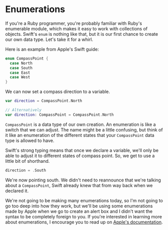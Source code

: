 # Enumerations

If you're a Ruby programmer, you're probably familiar with Ruby's enumerable module, which makes it easy to work with collections of objects. Swift's `enum` is nothing like that, but it is our first chance to create our own data type. Let's take it for a whirl.

Here is an example from Apple's Swift guide:

```swift
enum CompassPoint {
  case North
  case South
  case East
  case West
}
```

We can now set a compass direction to a variable.

```swift
var direction = CompassPoint.North

// Alternatively
var direction: CompassPoint = CompassPoint.North
```

`CompassPoint` is a data type of our own creation. An enumeration is like a switch that we can adjust. The name might be a little confusing, but think of it like an enumeration of the different states that your `CompassPoint` data type is allowed to have.

Swift's strong typing means that once we declare a variable, we'll only be able to adjust it to different states of compass point. So, we get to use a little bit of shorthand.

```swift
direction = .South
```

We're now pointing south. We didn't need to reannounce that we're talking about a `CompassPoint`, Swift already knew that from way back when we declared it.

We're not going to be making many enumerations today, so I'm not going to go too deep into how they work, but we'll be using some enumerations made by Apple when we go to create an alert box and I didn't want the syntax to be completely foreign to you.
If you're interested in learning more about enumerations, I encourage you to read up on [Apple's documentation](https://developer.apple.com/library/ios/documentation/Swift/Conceptual/Swift_Programming_Language/Enumerations.html).

